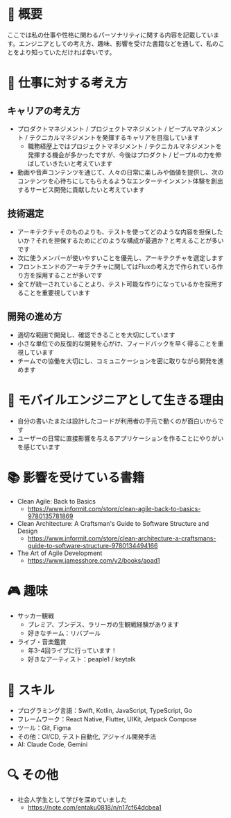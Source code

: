 # 📝 概要

ここでは私の仕事や性格に関わるパーソナリティに関する内容を記載しています。エンジニアとしての考え方、趣味、影響を受けた書籍などを通して、私のことをより知っていただければ幸いです。

# 💼 仕事に対する考え方

## キャリアの考え方

- プロダクトマネジメント / プロジェクトマネジメント / ピープルマネジメント / テクニカルマネジメントを発揮するキャリアを目指しています
  - 職務経歴上ではプロジェクトマネジメント / テクニカルマネジメントを発揮する機会が多かったですが、今後はプロダクト / ピープルの力を伸ばしていきたいと考えています
- 動画や音声コンテンツを通じて、人々の日常に楽しみや価値を提供し、次のコンテンツを心待ちにしてもらえるようなエンターテインメント体験を創出するサービス開発に貢献したいと考えています

## 技術選定

- アーキテクチャそのものよりも、テストを使ってどのような内容を担保したいか？それを担保するためにどのような構成が最適か？と考えることが多いです
- 次に使うメンバーが使いやすいことを優先し、アーキテクチャを選定します
- フロントエンドのアーキテクチャに関してはFluxの考え方で作られている作り方を採用することが多いです
- 全てが統一されていることより、テスト可能な作りになっているかを採用することを重要視しています

## 開発の進め方

- 適切な範囲で開発し、確認できることを大切にしています
- 小さな単位での反復的な開発を心がけ、フィードバックを早く得ることを重視しています
- チームでの協働を大切にし、コミュニケーションを密に取りながら開発を進めます

# 📱 モバイルエンジニアとして生きる理由

- 自分の書いたまたは設計したコードが利用者の手元で動くのが面白いからです
- ユーザーの日常に直接影響を与えるアプリケーションを作ることにやりがいを感じています

# 📚 影響を受けている書籍

- Clean Agile: Back to Basics
  - <https://www.informit.com/store/clean-agile-back-to-basics-9780135781869>
- Clean Architecture: A Craftsman's Guide to Software Structure and Design
  - <https://www.informit.com/store/clean-architecture-a-craftsmans-guide-to-software-structure-9780134494166>
- The Art of Agile Development
  - <https://www.jamesshore.com/v2/books/aoad1>

# 🎮 趣味

- サッカー観戦
  - プレミア、ブンデス、ラリーガの生観戦経験があります
  - 好きなチーム：リバプール
- ライブ・音楽鑑賞
  - 年3-4回ライブに行っています！
  - 好きなアーティスト：peaple1 / keytalk

# 🌟 スキル

- プログラミング言語：Swift, Kotlin, JavaScript, TypeScript, Go
- フレームワーク：React Native, Flutter, UIKit, Jetpack Compose
- ツール：Git, Figma
- その他：CI/CD, テスト自動化, アジャイル開発手法
- AI: Claude Code, Gemini

# 🔍 その他

- 社会人学生として学びを深めていました
  - <https://note.com/entaku0818/n/n17cf64dcbea1>

